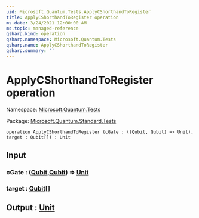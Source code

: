 ```yaml
---
uid: Microsoft.Quantum.Tests.ApplyCShorthandToRegister
title: ApplyCShorthandToRegister operation
ms.date: 3/24/2021 12:00:00 AM
ms.topic: managed-reference
qsharp.kind: operation
qsharp.namespace: Microsoft.Quantum.Tests
qsharp.name: ApplyCShorthandToRegister
qsharp.summary: ''
---
```


# ApplyCShorthandToRegister operation

Namespace: [Microsoft.Quantum.Tests](xref:Microsoft.Quantum.Tests)

Package: [Microsoft.Quantum.Standard.Tests](https://nuget.org/packages/Microsoft.Quantum.Standard.Tests)




```qsharp
operation ApplyCShorthandToRegister (cGate : ((Qubit, Qubit) => Unit), target : Qubit[]) : Unit
```


## Input

### cGate : ([Qubit](xref:microsoft.quantum.lang-ref.qubit),[Qubit](xref:microsoft.quantum.lang-ref.qubit)) => [Unit](xref:microsoft.quantum.lang-ref.unit) 




### target : [Qubit](xref:microsoft.quantum.lang-ref.qubit)[]





## Output : [Unit](xref:microsoft.quantum.lang-ref.unit)

